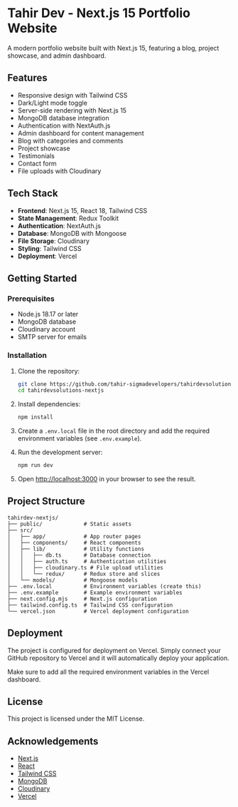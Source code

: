 # Tahir Dev  - Next.js 15 Portfolio Website

A modern portfolio website built with Next.js 15, featuring a blog, project showcase, and admin dashboard.

## Features

- Responsive design with Tailwind CSS
- Dark/Light mode toggle
- Server-side rendering with Next.js 15
- MongoDB database integration
- Authentication with NextAuth.js
- Admin dashboard for content management
- Blog with categories and comments
- Project showcase
- Testimonials
- Contact form
- File uploads with Cloudinary

## Tech Stack

- **Frontend**: Next.js 15, React 18, Tailwind CSS
- **State Management**: Redux Toolkit
- **Authentication**: NextAuth.js
- **Database**: MongoDB with Mongoose
- **File Storage**: Cloudinary
- **Styling**: Tailwind CSS
- **Deployment**: Vercel

## Getting Started

### Prerequisites

- Node.js 18.17 or later
- MongoDB database
- Cloudinary account
- SMTP server for emails

### Installation

1. Clone the repository:
   ```bash
   git clone https://github.com/tahir-sigmadevelopers/tahirdevsolutions-nextjs.git
   cd tahirdevsolutions-nextjs
   ```

2. Install dependencies:
   ```bash
   npm install
   ```

3. Create a `.env.local` file in the root directory and add the required environment variables (see `.env.example`).

4. Run the development server:
   ```bash
   npm run dev
   ```

5. Open [http://localhost:3000](http://localhost:3000) in your browser to see the result.

## Project Structure

```
tahirdev-nextjs/
├── public/             # Static assets
├── src/
│   ├── app/            # App router pages
│   ├── components/     # React components
│   ├── lib/            # Utility functions
│   │   ├── db.ts       # Database connection
│   │   ├── auth.ts     # Authentication utilities
│   │   ├── cloudinary.ts # File upload utilities
│   │   └── redux/      # Redux store and slices
│   └── models/         # Mongoose models
├── .env.local          # Environment variables (create this)
├── .env.example        # Example environment variables
├── next.config.mjs     # Next.js configuration
├── tailwind.config.ts  # Tailwind CSS configuration
└── vercel.json         # Vercel deployment configuration
```

## Deployment

The project is configured for deployment on Vercel. Simply connect your GitHub repository to Vercel and it will automatically deploy your application.

Make sure to add all the required environment variables in the Vercel dashboard.

## License

This project is licensed under the MIT License.

## Acknowledgements

- [Next.js](https://nextjs.org/)
- [React](https://reactjs.org/)
- [Tailwind CSS](https://tailwindcss.com/)
- [MongoDB](https://www.mongodb.com/)
- [Cloudinary](https://cloudinary.com/)
- [Vercel](https://vercel.com/)